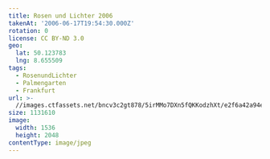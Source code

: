 ```yaml
---
title: Rosen und Lichter 2006
takenAt: '2006-06-17T19:54:30.000Z'
rotation: 0
license: CC BY-ND 3.0
geo:
  lat: 50.123783
  lng: 8.655509
tags:
  - RosenundLichter
  - Palmengarten
  - Frankfurt
url: >-
  //images.ctfassets.net/bncv3c2gt878/5irMMo7DXn5fQKKodzhXt/e2f6a42a94ec7d9143417c4353d2c306/rosen-und-lichter-2006_4540653578_o
size: 1131610
image:
  width: 1536
  height: 2048
contentType: image/jpeg
---
```


